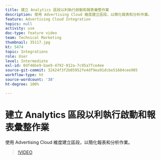 ```yaml
---
title: 建立 Analytics 區段以利執行啟動和報表彙整作業
description: 使用 Advertising Cloud 維度建立區段，以簡化報表和分析作業。
feature: Advertising Cloud Integration
topics: null
activity: use
doc-type: feature video
team: Technical Marketing
thumbnail: 35117.jpg
kt: 5474
topic: Integrations
role: User
level: Intermediate
exl-id: 0df46be9-bae9-4792-912a-7c95a7fce4ee
source-git-commit: 32424f3f2b05952fe4df9ea91dcbe51684cee905
workflow-type: ht
source-wordcount: '38'
ht-degree: 100%

---
```


# 建立 Analytics 區段以利執行啟動和報表彙整作業

使用 Advertising Cloud 維度建立區段，以簡化報表和分析作業。

>[!VIDEO](https://video.tv.adobe.com/v/35117/?quality=12&learn=on)
